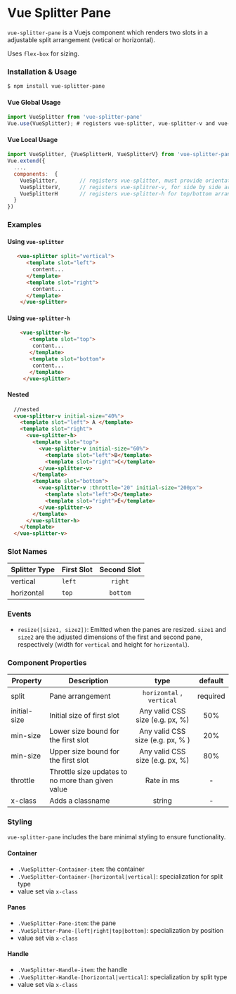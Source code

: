 # Vue Splitter Pane

`vue-splitter-pane` is a Vuejs component which renders two slots in a adjustable split arrangement (vetical or horizontal).

Uses `flex-box` for sizing.

### Installation & Usage
```bash
$ npm install vue-splitter-pane
```

#### Vue Global Usage
```javascript
import VueSplitter from 'vue-splitter-pane'
Vue.use(VueSplitter); # registers vue-splitter, vue-splitter-v and vue-splitter-h

```

#### Vue Local Usage
```javascript
import VueSplitter, {VueSplitterH, VueSplitterV} from 'vue-splitter-pane'
Vue.extend({
  ...,
  components:  {
    VueSplitter,       // registers vue-splitter, must provide orientation
    VueSplitterV,      // registers vue-splitrer-v, for side by side arrangement
    VueSplitterH       // registers vue-splitter-h for top/bottom arrangement
  }
})
```

### Examples

#### Using `vue-splitter`
```html
   <vue-splitter split="vertical">
      <template slot="left">
        content...
      </template>
      <template slot="right">
        content...
      </template>
    </vue-splitter>
```

#### Using `vue-splitter-h`
```html
    <vue-splitter-h>
       <template slot="top">
        content...
       </template>
       <template slot="bottom">
        content...
       </template>
     </vue-splitter>
```

#### Nested
```html
  //nested
  <vue-splitter-v initial-size="40%">
    <template slot="left"> A </template>
    <template slot="right">
      <vue-splitter-h>
        <template slot="top">
          <vue-splitter-v initial-size="60%">
            <template slot="left">B</template>
            <template slot="right">C</template>
          </vue-splitter-v>
        </template>
        <template slot="bottom">
          <vue-splitter-v :throttle="20" initial-size="200px">
            <template slot="left">D</template>
            <template slot="right">E</template>
          </vue-splitter-v>
        </template>
      </vue-splitter-h>
    </template>
  </vue-splitter-v>
```

### Slot Names
|    Splitter Type    |    First Slot   |   Second Slot   |
| -----------------  | ---------------- | :--------: |
| vertical       | `left` |  `right` |
| horizontal       | `top` |  `bottom` |

### Events
* `resize([size1, size2])`: Emitted when the panes are resized. `size1` and `size2` are the adjusted dimensions of the first and second pane, respectively (width for `vertical` and height for `horizontal`).


### Component Properties
|    Property    |    Description   |   type   |	default	|
| -----------------  | ---------------- | :--------: | :----------: |
| split       | Pane arrangement |`horizontal` , `vertical` | required |
| initial-size | Initial size of first slot | Any valid CSS size (e.g. px, %)| 50% |
| min-size | Lower size bound for the first slot  | Any valid CSS size (e.g. px, % )| 20% |
| min-size | Upper size bound for the first slot  | Any valid CSS size (e.g. px, %)| 80% |
| throttle | Throttle size updates to no more than given value | Rate in ms | - |
| x-class | Adds a classname | string | - |


### Styling
`vue-splitter-pane` includes the bare minimal styling to ensure functionality.

#### Container
* `.VueSplitter-Container-item`: the container
* `.VueSplitter-Container-[horizontal|vertical]`: specialization for split type
* value set via `x-class`

#### Panes
* `.VueSplitter-Pane-item`: the pane
* `.VueSplitter-Pane-[left|right|top|bottom]`: specialization by position
* value set via `x-class`

#### Handle
* `.VueSplitter-Handle-item`: the handle
* `.VueSplitter-Handle-[horizontal|vertical]`: specialization by split type
* value set via `x-class`

